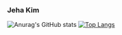 



### Jeha Kim



![Anurag's GitHub stats](https://github-readme-stats.vercel.app/api?username=kimjeha0&show_icons=true&theme=tokyonight)
[![Top Langs](https://github-readme-stats.vercel.app/api/top-langs/?username=kimjeha0&layout=compact)](https://github.com/anuraghazra/github-readme-stats)


